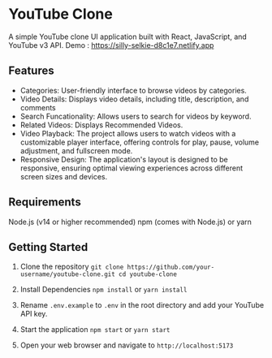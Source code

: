 # YouTube Clone

A simple YouTube clone UI application built with React, JavaScript, and YouTube v3 API.
Demo : https://silly-selkie-d8c1e7.netlify.app

## Features

- Categories: User-friendly interface to browse videos by categories.
- Video Details: Displays video details, including title, description, and comments
- Search Funcationality: Allows users to search for videos by keyword.
- Related Videos: Displays Recommended Videos.
- Video Playback: The project allows users to watch videos with a customizable player interface, offering controls for play, pause, volume adjustment, and fullscreen mode.
- Responsive Design: The application's layout is designed to be responsive, ensuring optimal viewing experiences across different screen sizes and devices.

## Requirements

Node.js (v14 or higher recommended)
npm (comes with Node.js) or yarn

## Getting Started

1. Clone the repository
   `git clone https://github.com/your-username/youtube-clone.git cd youtube-clone`

2. Install Dependencies
   `npm install` or `yarn install`

3. Rename `.env.example` to `.env` in the root directory and add your YouTube API key.

4. Start the application
   `npm start` or `yarn start`

5. Open your web browser and navigate to `http://localhost:5173`
